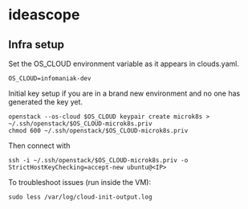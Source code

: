 # ideascope

## Infra setup

Set the OS_CLOUD environment variable as it appears in clouds.yaml.
```
OS_CLOUD=infomaniak-dev
```

Initial key setup if you are in a brand new environment and no one has generated the key yet.
```
openstack --os-cloud $OS_CLOUD keypair create microk8s > ~/.ssh/openstack/$OS_CLOUD-microk8s.priv
chmod 600 ~/.ssh/openstack/$OS_CLOUD-microk8s.priv
```

Then connect with
```
ssh -i ~/.ssh/openstack/$OS_CLOUD-microk8s.priv -o StrictHostKeyChecking=accept-new ubuntu@<IP>
```

To troubleshoot issues (run inside the VM):
```
sudo less /var/log/cloud-init-output.log
```